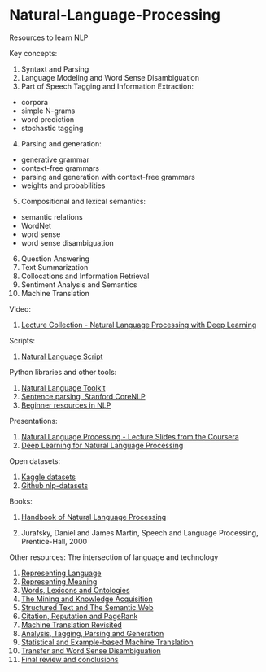 # Natural-Language-Processing
Resources to learn NLP

Key concepts:
1. Syntaxt and Parsing
2. Language Modeling and Word Sense Disambiguation
3. Part of Speech Tagging and Information Extraction:
- corpora
- simple N-grams
- word prediction
- stochastic tagging 
4. Parsing and generation:
- generative grammar
- context-free grammars
- parsing and generation with context-free grammars
- weights and probabilities
5. Compositional and lexical semantics:
- semantic relations
- WordNet
- word sense
- word sense disambiguation
6. Question Answering
7. Text Summarization
8. Collocations and Information Retrieval
9. Sentiment Analysis and Semantics
10. Machine Translation

Video:
1. [Lecture Collection - Natural Language Processing with Deep Learning](https://www.youtube.com/playlist?list=PL3FW7Lu3i5Jsnh1rnUwq_TcylNr7EkRe6)

Scripts:
1. [Natural Language Script](https://www.cl.cam.ac.uk/teaching/2002/NatLangProc/revised.pdf)

Python libraries and other tools:
1. [Natural Language Toolkit](http://www.nltk.org/)
2. [Sentence parsing, Stanford CoreNLP](http://nlp.stanford.edu:8080/corenlp/)
3. [Beginner resources in NLP](https://github.com/gutfeeling/beginner_nlp#online-university-courses)

Presentations:
1. [Natural Language Processing - Lecture Slides from the Coursera](https://web.stanford.edu/~jurafsky/NLPCourseraSlides.html)
2. [Deep Learning for Natural Language Processing](http://cs224d.stanford.edu/syllabus.html)

Open datasets:
1. [Kaggle datasets](https://www.kaggle.com/datasets)
2. [Github nlp-datasets](https://github.com/niderhoff/nlp-datasets)

Books:

1. [Handbook of Natural Language Processing](https://karczmarczuk.users.greyc.fr/TEACH/TAL/Doc/Handbook%20Of%20Natural%20Language%20Processing,%20Second%20Edition%20Chapman%20&%20Hall%20Crc%20Machine%20Learning%20&%20Pattern%20Recognition%202010.pdf)

2. Jurafsky, Daniel and James Martin, Speech and Language Processing, Prentice-Hall, 2000

Other resources:
The intersection of language and technology
1. [Representing Language](http://compling.hss.ntu.edu.sg/courses/hg8003.2014/pdf/wk-02.pdf)
2. [Representing Meaning](http://compling.hss.ntu.edu.sg/courses/hg8003.2014/pdf/wk-03.pdf)
3. [Words, Lexicons and Ontologies](http://compling.hss.ntu.edu.sg/courses/hg8003.2014/pdf/wk-04.pdf)
4. [The Mining and Knowledge Acquisition](http://compling.hss.ntu.edu.sg/courses/hg8003.2014/pdf/wk-05.pdf)
5. [Structured Text and The Semantic Web](http://compling.hss.ntu.edu.sg/courses/hg8003.2014/pdf/wk-06.pdf)
5. [Citation, Reputation and PageRank](http://compling.hss.ntu.edu.sg/courses/hg8003.2014/pdf/wk-07.pdf)
6. [Machine Translation Revisited](http://compling.hss.ntu.edu.sg/courses/hg8003.2014/pdf/wk-08.pdf)
7. [Analysis, Tagging, Parsing and Generation](http://compling.hss.ntu.edu.sg/courses/hg8003.2014/pdf/wk-09.pdf)
8. [Statistical and Example-based Machine Translation](http://compling.hss.ntu.edu.sg/courses/hg8003.2014/pdf/wk-10.pdf)
9. [Transfer and Word Sense Disambiguation](http://compling.hss.ntu.edu.sg/courses/hg8003.2014/pdf/wk-11.pdf)
10. [Final review and conclusions](http://compling.hss.ntu.edu.sg/courses/hg8003.2014/pdf/wk-12.pdf)

